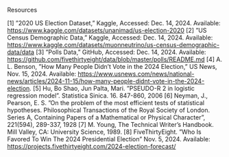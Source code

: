 Resources

[1] ”2020 US Election Dataset,” Kaggle, Accessed: Dec. 14, 2024.
Available: https://www.kaggle.com/datasets/unanimad/us-election-2020
[2] ”US Census Demographic Data,” Kaggle, Accessed: Dec. 14, 2024.
Available: https://www.kaggle.com/datasets/muonneutrino/us-census-demographic-data/data
[3] ”Polls Data,” GitHub, Accessed: Dec. 14, 2024. 
Available: https://github.com/fivethirtyeight/data/blob/master/polls/README.md
[4] A. L. Benson, ”How Many People Didn’t Vote in the 2024 Election,” US News, Nov. 15, 2024. 
Available: https://www.usnews.com/news/national-news/articles/2024-11-15/how-many-people-didnt-vote-in-the-2024-election.
[5] Hu, Bo Shao, Jun Palta, Mari. ”PSEUDO-R 2 in logistic regression model”. Statistica Sinica. 16. 847-860, 2006
[6] Neyman, J., Pearson, E. S. ”On the problem of the most efficient tests of statistical hypotheses. Philosophical Transactions of the Royal
Society of London. Series A, Containing Papers of a Mathematical or Physical Character”, 221(594), 289-337, 1928
[7] M. Young, The Technical Writer’s Handbook. Mill Valley, CA: University Science, 1989.
[8] FiveThirtyEight. ”Who Is Favored To Win The 2024 Presidential Election” Nov. 5, 2024. 
Available: https://projects.fivethirtyeight.com/2024-election-forecast/

